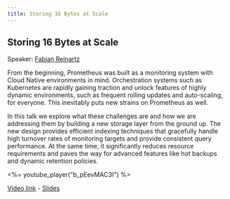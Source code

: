 ```yaml
---
title: Storing 16 Bytes at Scale
---
```


## Storing 16 Bytes at Scale

Speaker: [Fabian Reinartz](/2017-munich/speakers/fabian-reinartz/)

From the beginning, Prometheus was built as a monitoring system with Cloud Native environments in mind. Orchestration systems such as Kubernetes are rapidly gaining traction and unlock features of highly dynamic environments, such as frequent rolling updates and auto-scaling, for everyone. This inevitably puts new strains on Prometheus as well.

In this talk we explore what these challenges are and how we are addressing them by building a new storage layer from the ground up. The new design provides efficient indexing techniques that gracefully handle high turnover rates of monitoring targets and provide consistent query performance. At the same time, it significantly reduces resource requirements and paves the way for advanced features like hot backups and dynamic retention policies.

<%= youtube_player("b_pEevMAC3I") %>

[Video link](https://youtu.be/b_pEevMAC3I) -
[Slides](/2017-munich/slides/storing-16-bytes-at-scale.pdf)
